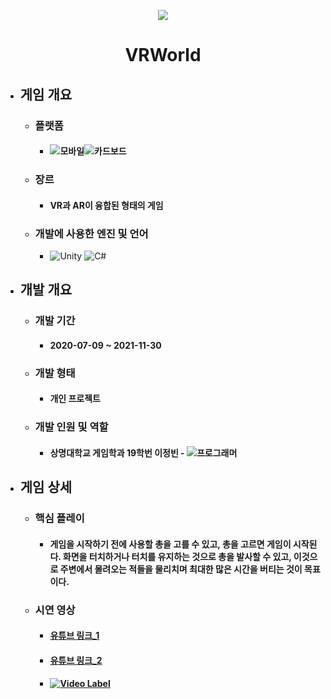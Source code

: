 <p align="center"><img src="https://user-images.githubusercontent.com/69952837/178146737-2c90e42d-4243-4f43-aa03-846f5da39435.png"></p>

<div align="center">
  <H1>VRWorld</H1>
</div>

+ ## **게임 개요**
  + ### 플랫폼
    + #### <img alt="모바일" src ="https://img.shields.io/badge/모바일(안드로이드)-3DDC84.svg?&style=for-the-badge&logo=Android&logoColor=black"/><img alt="카드보드" src ="https://img.shields.io/badge/구글 카드보드-FF7143.svg?&style=for-the-badge&logo=GoogleCardboard&logoColor=black"/>
  + ### 장르
    + #### VR과 AR이 융합된 형태의 게임
  + ### 개발에 사용한 엔진 및 언어 
    + <img alt="Unity" src ="https://img.shields.io/badge/Unity-FFFFFF.svg?&style=for-the-badge&logo=Unity&logoColor=black"/> <img alt="C#" src ="https://img.shields.io/badge/C Sharp-239120.svg?&style=for-the-badge&logo=CSharp&logoColor=white"/>
+ ## **개발 개요**
  + ### 개발 기간
    + #### 2020-07-09 ~ 2021-11-30
  + ### 개발 형태
    + #### 개인 프로젝트
  + ### 개발 인원 및 역할
    + #### 상명대학교 게임학과 19학번 이정빈 - <img alt="프로그래머" src ="https://img.shields.io/badge/프로그래머-5C2D91.svg?&style=for-the-badge&logo=VisualStudio&logoColor=white"/>
+ ## **게임 상세**
  + ### 핵심 플레이
    + #### 게임을 시작하기 전에 사용할 총을 고를 수 있고, 총을 고르면 게임이 시작된다. 화면을 터치하거나 터치를 유지하는 것으로 총을 발사할 수 있고, 이것으로 주변에서 몰려오는 적들을 물리치며 최대한 많은 시간을 버티는 것이 목표이다.
  + ### 시연 영상
    + #### [유튜브 링크_1](https://youtu.be/uRjAOVGLkRk)
    + #### [유튜브 링크_2](https://youtu.be/2wZW2FfmWnI)
    + #### [![Video Label](https://user-images.githubusercontent.com/69952837/178146427-15f62fe3-1a2d-4359-8c48-f76a93310f81.PNG)](https://youtu.be/6zbWRv5f-Es)
